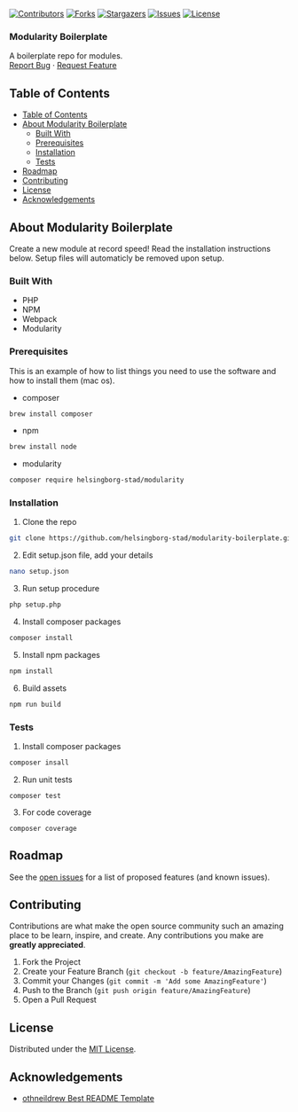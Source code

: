 <!-- SHIELDS -->
[![Contributors][contributors-shield]][contributors-url]
[![Forks][forks-shield]][forks-url]
[![Stargazers][stars-shield]][stars-url]
[![Issues][issues-shield]][issues-url]
[![License][license-shield]][license-url]

<h3>Modularity Boilerplate</h3>
<p>
  A boilerplate repo for modules.
  <br />
  <a href="https://github.com/helsingborg-stad/modularity-boilerplate/issues">Report Bug</a>
  ·
  <a href="https://github.com/helsingborg-stad/modularity-boilerplate/issues">Request Feature</a>
</p>

## Table of Contents
- [Table of Contents](#table-of-contents)
- [About Modularity Boilerplate](#about-modularity-boilerplate)
  - [Built With](#built-with)
  - [Prerequisites](#prerequisites)
  - [Installation](#installation)
  - [Tests](#tests)
- [Roadmap](#roadmap)
- [Contributing](#contributing)
- [License](#license)
- [Acknowledgements](#acknowledgements)

## About Modularity Boilerplate

Create a new module at record speed! Read the installation instructions below. Setup files will automaticly be removed upon setup.

### Built With

* PHP
* NPM
* Webpack
* Modularity

### Prerequisites

This is an example of how to list things you need to use the software and how to install them (mac os).
* composer
```sh
brew install composer
```
* npm
```sh
brew install node
```
* modularity
```sh
composer require helsingborg-stad/modularity
```
### Installation

1. Clone the repo
```sh
git clone https://github.com/helsingborg-stad/modularity-boilerplate.git
```
2. Edit setup.json file, add your details
```sh
nano setup.json
```
3. Run setup procedure
```sh
php setup.php
```
4. Install composer packages
```sh
composer install
```
5. Install npm packages
```sh
npm install
```
6. Build assets
```sh
npm run build
```
### Tests

1. Install composer packages
```sh
composer insall
```
2. Run unit tests
```
composer test
```
3. For code coverage
```
composer coverage
```

## Roadmap

See the [open issues][issues-url] for a list of proposed features (and known issues).

## Contributing

Contributions are what make the open source community such an amazing place to be learn, inspire, and create. Any contributions you make are **greatly appreciated**.

1. Fork the Project
2. Create your Feature Branch (`git checkout -b feature/AmazingFeature`)
3. Commit your Changes (`git commit -m 'Add some AmazingFeature'`)
4. Push to the Branch (`git push origin feature/AmazingFeature`)
5. Open a Pull Request

## License

Distributed under the [MIT License][license-url].

## Acknowledgements

- [othneildrew Best README Template](https://github.com/othneildrew/Best-README-Template)


<!-- MARKDOWN LINKS & IMAGES -->
<!-- https://www.markdownguide.org/basic-syntax/#reference-style-links -->
[contributors-shield]: https://img.shields.io/github/contributors/helsingborg-stad/modularity-boilerplate.svg?style=flat-square
[contributors-url]: https://github.com/helsingborg-stad/modularity-boilerplate/graphs/contributors
[forks-shield]: https://img.shields.io/github/forks/helsingborg-stad/modularity-boilerplate.svg?style=flat-square
[forks-url]: https://github.com/helsingborg-stad/modularity-boilerplate/network/members
[stars-shield]: https://img.shields.io/github/stars/helsingborg-stad/modularity-boilerplate.svg?style=flat-square
[stars-url]: https://github.com/helsingborg-stad/modularity-boilerplate/stargazers
[issues-shield]: https://img.shields.io/github/issues/helsingborg-stad/modularity-boilerplate.svg?style=flat-square
[issues-url]: https://github.com/helsingborg-stad/modularity-boilerplate/issues
[license-shield]: https://img.shields.io/github/license/helsingborg-stad/modularity-boilerplate.svg?style=flat-square
[license-url]: https://raw.githubusercontent.com/helsingborg-stad/modularity-boilerplate/master/LICENSE
[product-screenshot]: images/screenshot.png